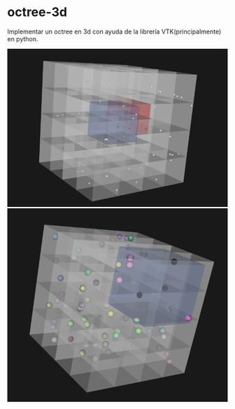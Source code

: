# octree-3d
Implementar un octree en 3d con ayuda de la librería VTK(principalmente) en python.

![Buscando img 1](bg.PNG)
![Buscando img 2](bg2.PNG)
